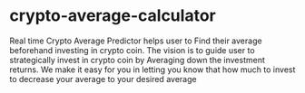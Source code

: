 # crypto-average-calculator
Real time Crypto Average Predictor helps user to Find their average beforehand investing in crypto coin. The vision is to guide user to strategically invest in crypto coin by Averaging down the investment returns. We make it easy for you in letting you know that how much to invest to decrease your average to your desired average 
